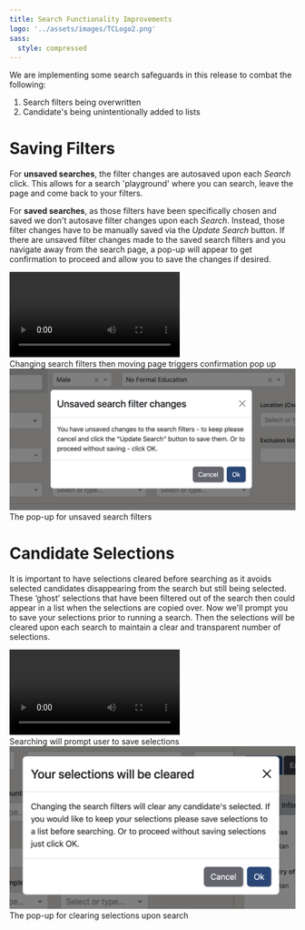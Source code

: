 ```yaml
---
title: Search Functionality Improvements
logo: '../assets/images/TCLogo2.png'
sass:
  style: compressed
---
```

We are implementing some search safeguards in this release to combat the following:
1. Search filters being overwritten
2. Candidate's being unintentionally added to lists

# Saving Filters
For <strong>unsaved searches</strong>, the filter changes are autosaved upon each <em>Search</em> click. This allows for a search 'playground' 
where you can search, leave the page and come back to your filters.

For <strong>saved searches</strong>, as those filters have been specifically chosen and saved we don't autosave filter 
changes upon each <em>Search</em>. Instead, those filter changes have to be manually saved via the <em>Update Search</em> button. If 
there are unsaved filter changes made to the saved search filters and you navigate away from the search page, a pop-up
will appear to get confirmation to proceed and allow you to save the changes if desired.
<div class="card-container">
    <div class="card-image-container-narrow">
        <video autoplay loop controls class="card-image">
            <source src="./../assets/images/v223/ChangeSearchFiltersOK.webm" type="video/webm">
        </video>
        <div class="card-image-caption">Changing search filters then moving page triggers confirmation pop up</div>
    </div>
    <div class="card-image-container-narrow">
        <img src="./../assets/images/v223/UnsavedChangesFilterModal.png" 
                alt="Proceed with Unsaved Filter Changes Modal" class="card-image">
        <div class="card-image-caption">The pop-up for unsaved search filters</div>
    </div>
</div>

# Candidate Selections
It is important to have selections cleared before searching as it avoids selected candidates disappearing from the 
search but still being selected. These ‘ghost’ selections that have been filtered out of the search 
then could appear in a list when the selections are copied over. Now we'll prompt you to save your selections 
prior to running a search. Then the selections will be cleared upon each search to maintain a clear and transparent 
number of selections.
<div class="card-container">
    <div class="card-image-container-narrow">
        <video autoplay loop controls class="card-image">
            <source src="./../assets/images/v223/ClearSelectionsOk.webm" type="video/webm">
        </video>
        <div class="card-image-caption">Searching will prompt user to save selections</div>
    </div>
    <div class="card-image-container-narrow">
        <img src="./../assets/images/v223/SelectionsClearModal.png" 
                alt="Proceed with Clear Selections Modal" class="card-image">
        <div class="card-image-caption">The pop-up for clearing selections upon search</div>
    </div>
</div>




